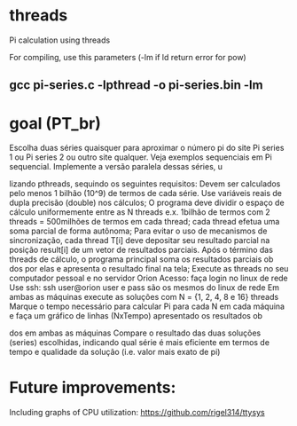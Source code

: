 # threads
Pi calculation using threads

For compiling, use this parameters (-lm if ld return error for pow)
## gcc pi-series.c -lpthread -o pi-series.bin -lm

# goal (PT_br)
Escolha duas séries quaisquer para aproximar o número pi do site Pi series 1 ou Pi series 2 ou outro
site qualquer. Veja exemplos sequenciais em Pi sequencial. Implemente a versão paralela dessas
séries, u

lizando pthreads, sequindo os seguintes requisitos:
Devem ser calculados pelo menos 1 bilhão (10^9) de termos de cada série.
Use variáveis reais de dupla precisão (double) nos cálculos;
O programa deve dividir o espaço de cálculo uniformemente entre as N threads
e.x. 1bilhão de termos com 2 threads = 500milhões de termos em cada thread;
cada thread efetua uma soma parcial de forma autônoma;
Para evitar o uso de mecanismos de sincronização, cada thread T[i] deve depositar seu
resultado parcial na posição result[i] de um vetor de resultados parciais.
Após o término das threads de cálculo, o programa principal soma os resultados parciais
ob
dos por elas e apresenta o resultado final na tela;
Execute as threads no seu computador pessoal e no servidor Orion
Acesso: faça login no linux de rede
Use ssh: ssh user@orion
user e pass são os mesmos do linux de rede
Em ambas as máquinas execute as soluções com N = {1, 2, 4, 8 e 16} threads
Marque o tempo necessário para calcular Pi para cada N em cada máquina e faça um gráfico
de linhas (NxTempo) apresentado os resultados ob

dos em ambas as máquinas
Compare o resultado das duas soluções (series) escolhidas, indicando qual série é mais
eficiente em termos de tempo e qualidade da solução (i.e. valor mais exato de pi)

# Future improvements:
Including graphs of CPU utilization:
https://github.com/rigel314/ttysys
